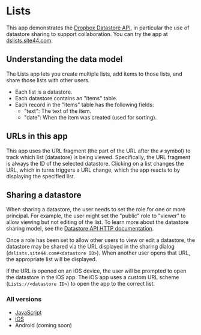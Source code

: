 # Lists

This app demonstrates the [Dropbox Datastore API](https://www.dropbox.com/developers/datastore), in particular the use of datastore sharing to support collaboration. You can try the app at [dslists.site44.com](https://dslists.site44.com).

## Understanding the data model

The Lists app lets you create multiple lists, add items to those lists, and share those lists with other users.

* Each list is a datastore.
* Each datastore contains an "items" table.
* Each record in the "items" table has the following fields:
  * "text": The text of the item.
  * "date": When the item was created (used for sorting).

## URLs in this app

This app uses the URL fragment (the part of the URL after the `#` symbol) to track which list (datastore) is being viewed. Specifically, the URL fragment is always the ID of the selected datastore. Clicking on a list changes the URL, which in turns triggers a URL change, which the app reacts to by displaying the specified list.

## Sharing a datastore

When sharing a datastore, the user needs to set the role for one or more principal. For example, the user might set the "public" role to "viewer" to allow viewing but not editing of the list. To learn more about the datastore sharing model, see the [Datastore API HTTP documentation](https://www.dropbox.com/developers/datastore/docs/http#general).

Once a role has been set to allow other users to view or edit a datastore, the datastore may be shared via the URL displayed in the sharing dialog (`dslists.site44.com#<datastore ID>`). When another user opens that URL, the appropriate list will be displayed.

If the URL is opened on an iOS device, the user will be prompted to open the datastore in the iOS app. The iOS app uses a custom URL scheme (`Lists://<datastore ID>`) to open the app to the correct list.

### All versions

* [JavaScript](https://github.com/dropbox/lists-js)
* [iOS](https://github.com/dropbox/lists-ios)
* Android (coming soon)
